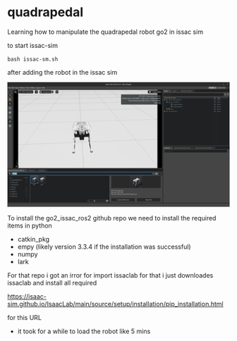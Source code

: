 # quadrapedal


Learning how to manipulate the quadrapedal robot go2 in issac sim 

to start issac-sim 

```
bash issac-sm.sh

```


after adding the robot in the issac sim 


![robot](assets/image.png)


To install the go2_issac_ros2 github repo we need to install the required items in python 

- catkin_pkg
- empy (likely version 3.3.4 if the installation was successful)
- numpy
- lark


For that repo i got an irror for import issaclab for that i just downloades issaclab and install all required

https://isaac-sim.github.io/IsaacLab/main/source/setup/installation/pip_installation.html

for this URL

- it took for a while to load the robot like 5 mins

